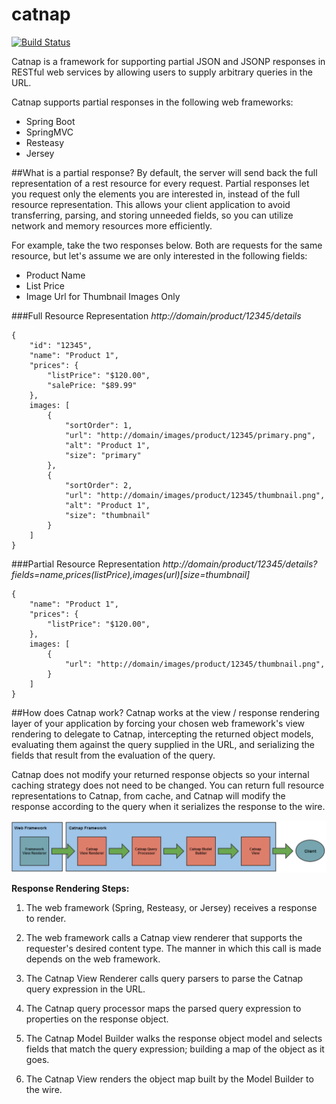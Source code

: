 catnap
===

[![Build Status](https://travis-ci.org/gregwhitaker/catnap.svg?branch=catnap2)](https://travis-ci.org/gregwhitaker/catnap)

Catnap is a framework for supporting partial JSON and JSONP responses in RESTful web services by allowing users to supply arbitrary queries in the URL.

Catnap supports partial responses in the following web frameworks:

* 	Spring Boot
*   SpringMVC
* 	Resteasy
* 	Jersey

##What is a partial response?
By default, the server will send back the full representation of a rest resource for every request.  Partial responses let you request only the elements you are interested in, instead of the full resource representation.  This allows your client application to avoid transferring, parsing, and storing unneeded fields, so you can utilize network and memory resources more efficiently.

For example, take the two responses below.  Both are requests for the same resource, but let's assume we are only interested in the following fields:

*	Product Name
*	List Price
*	Image Url for Thumbnail Images Only

###Full Resource Representation
*http://domain/product/12345/details*

	{
    	"id": "12345",
    	"name": "Product 1",
    	"prices": {
        	"listPrice": "$120.00",
        	"salePrice: "$89.99"
    	},
    	images: [
        	{
            	"sortOrder": 1,
            	"url": "http://domain/images/product/12345/primary.png",
            	"alt": "Product 1",
            	"size": "primary"
        	},
        	{
            	"sortOrder": 2,
            	"url": "http://domain/images/product/12345/thumbnail.png",
            	"alt": "Product 1",
            	"size": "thumbnail"
        	}
    	]
	}
	
###Partial Resource Representation
*http://domain/product/12345/details?fields=name,prices(listPrice),images(url)[size=thumbnail]*

	{
    	"name": "Product 1",
    	"prices": {
        	"listPrice": "$120.00",
    	},
    	images: [
        	{
            	"url": "http://domain/images/product/12345/thumbnail.png",
        	}
    	]
	}
	
##How does Catnap work?
Catnap works at the view / response rendering layer of your application by forcing your chosen web framework's view rendering to delegate to Catnap, intercepting the returned object models, evaluating them against the query supplied in the URL, and serializing the fields that result from the evaluation of the query.  

Catnap does not modify your returned response objects so your internal caching strategy does not need to be changed.  You can return full resource representations to Catnap, from cache, and Catnap will modify the response according to the query when it serializes the response to the wire.

![catnap_flow](docs/images/catnap_flow.png)

**Response Rendering Steps:**

1. The web framework (Spring, Resteasy, or Jersey) receives a response to render.

2. The web framework calls a Catnap view renderer that supports the requester's desired content type.  The manner in which this call is made depends on the web framework.

3. The Catnap View Renderer calls query parsers to parse the Catnap query expression in the URL.

4. The Catnap query processor maps the parsed query expression to properties on the response object.

5. The Catnap Model Builder walks the response object model and selects fields that match the query expression; building a map of the object as it goes.

6. The Catnap View renders the object map built by the Model Builder to the wire.
